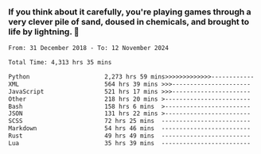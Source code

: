 ### If you think about it carefully, you're playing games through a very clever pile of sand, doused in chemicals, and brought to life by lightning.  👋


<!--START_SECTION:waka-->

```txt
From: 31 December 2018 - To: 12 November 2024

Total Time: 4,313 hrs 35 mins

Python                     2,273 hrs 59 mins>>>>>>>>>>>>>------------   52.72 %
XML                        564 hrs 39 mins >>>----------------------   13.09 %
JavaScript                 521 hrs 17 mins >>>----------------------   12.09 %
Other                      218 hrs 20 mins >------------------------   05.06 %
Bash                       158 hrs 6 mins  >------------------------   03.67 %
JSON                       131 hrs 22 mins >------------------------   03.05 %
SCSS                       72 hrs 25 mins  -------------------------   01.68 %
Markdown                   54 hrs 46 mins  -------------------------   01.27 %
Rust                       49 hrs 49 mins  -------------------------   01.16 %
Lua                        35 hrs 39 mins  -------------------------   00.83 %
```

<!--END_SECTION:waka-->
